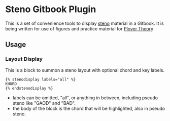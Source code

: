 # Steno Gitbook Plugin

This is a set of convenience tools to display [steno](https://en.wikipedia.org/wiki/Stenotype)
material in a Gitbook. It is being written for use of figures and practice material for
[Plover Theory](https://www.gitbook.com/book/morinted/plover-theory/)

## Usage

### Layout Display

This is a block to summon a steno layout with optional chord and key labels.

```
{% stenodisplay labels="all" %}
KHORD
{% endstenodisplay %}
```

- labels can be omitted, "all", or anything in between, including pseudo steno like "GAOD" and "BAD".
- the body of the block is the chord that will be highlighted, also in pseudo steno.
